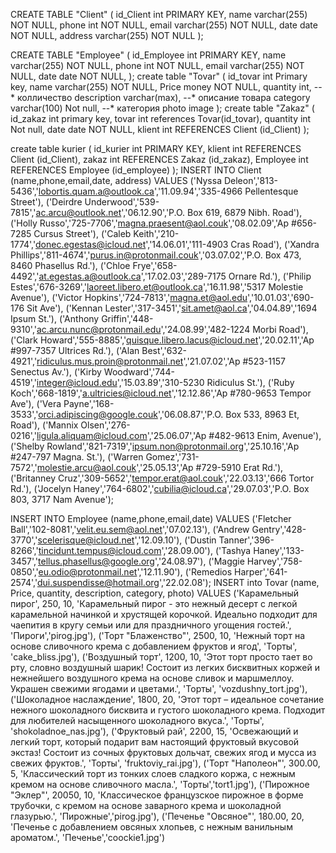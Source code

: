 CREATE TABLE "Client" (
  id_Client int PRIMARY KEY,
  name varchar(255)  NOT NULL,
  phone int NOT NULL,
  email varchar(255) NOT NULL,
  date date NOT NULL,
  address varchar(255) NOT NULL
);

CREATE TABLE "Employee" (
  id_Employee int PRIMARY KEY,
  name varchar(255)  NOT NULL,
  phone int NOT NULL,
  email varchar(255) NOT NULL,
  date date NOT NULL,
);
create table "Tovar" (
  id_tovar int Primary key,
  name varchar(255) NOT NULL,
  Price money NOT NULL,
  quantity int,  --* колличество
  description varchar(max),  --* описание товара
  category varchar(100) Not null, --* категория
  photo image
);
create table "Zakaz" (
  id_zakaz int primary key,
  tovar int references Tovar(id_tovar),
  quantity int Not null,
  date date NOT NULL,
  klient int REFERENCES Client (id_Client)
);

create table kurier (
  id_kurier int PRIMARY KEY,
  klient int REFERENCES Client (id_Client),
  zakaz int REFERENCES Zakaz (id_zakaz),
  Employee int REFERENCES Employee (id_employee)
);
INSERT INTO Client (name,phone,email,date, address)
VALUES
  ('Nyssa Deleon','813-5436','lobortis.quam.a@outlook.ca','11.09.94','335-4966 Pellentesque Street'),
  ('Deirdre Underwood','539-7815','ac.arcu@outlook.net','06.12.90','P.O. Box 619, 6879 Nibh. Road'),
  ('Holly Russo','725-7706','magna.praesent@aol.couk','08.02.09','Ap #656-7285 Cursus Street'),
  ('Caleb Keith','210-1774','donec.egestas@icloud.net','14.06.01','111-4903 Cras Road'),
  ('Xandra Phillips','811-4674','purus.in@protonmail.couk','03.07.02','P.O. Box 473, 8460 Phasellus Rd.'),
  ('Chloe Frye','658-4492','at.egestas.a@outlook.ca','17.02.03','289-7175 Ornare Rd.'),
  ('Philip Estes','676-3269','laoreet.libero.et@outlook.ca','16.11.98','5317 Molestie Avenue'),
  ('Victor Hopkins','724-7813','magna.et@aol.edu','10.01.03','690-176 Sit Ave'),
  ('Kennan Lester','317-3451','sit.amet@aol.ca','04.04.89','1694 Ipsum St.'),
  ('Anthony Griffin','448-9310','ac.arcu.nunc@protonmail.edu','24.08.99','482-1224 Morbi Road'),
  ('Clark Howard','555-8885','quisque.libero.lacus@icloud.net','20.02.11','Ap #997-7357 Ultrices Rd.'),
  ('Alan Best','632-4921','ridiculus.mus.proin@protonmail.net','21.07.02','Ap #523-1157 Senectus Av.'),
  ('Kirby Woodward','744-4519','integer@icloud.edu','15.03.89','310-5230 Ridiculus St.'),
  ('Ruby Koch','668-1819','a.ultricies@icloud.net','12.12.86','Ap #780-9653 Tempor Ave'),
  ('Vera Payne','168-3533','orci.adipiscing@google.couk','06.08.87','P.O. Box 533, 8963 Et, Road'),
  ('Mannix Olsen','276-0216','ligula.aliquam@icloud.com','25.06.07','Ap #482-9613 Enim, Avenue'),
  ('Shelby Rowland','821-7319','ipsum.non@protonmail.org','25.10.16','Ap #247-797 Magna. St.'),
  ('Warren Gomez','731-7572','molestie.arcu@aol.couk','25.05.13','Ap #729-5910 Erat Rd.'),
  ('Britanney Cruz','309-5652','tempor.erat@aol.couk','22.03.13','666 Tortor Rd.'),
  ('Jocelyn Haney','764-6802','cubilia@icloud.ca','29.07.03','P.O. Box 803, 3717 Nam Avenue');

 INSERT INTO Employee (name,phone,email,date) 
 VALUES
  ('Fletcher Ball','102-8081','velit.eu.sem@aol.net','07.02.13'),
  ('Andrew Gentry','428-3770','scelerisque@icloud.net','12.09.10'),
  ('Dustin Tanner','396-8266','tincidunt.tempus@icloud.com','28.09.00'),
  ('Tashya Haney','133-3457','tellus.phasellus@google.org','24.08.97'),
  ('Maggie Harvey','758-0850','eu.odio@protonmail.net','12.11.90'),
  ('Remedios Harper','641-2574','dui.suspendisse@hotmail.org','22.02.08');
 INSERT into Tovar (name, Price, quantity, description, category, photo)
 VALUES ('Карамельный пирог', 250, 10, 'Карамельный пирог - это нежный десерт с легкой карамельной начинкой и хрустящей корочкой. Идеально подходит для чаепития в кругу семьи или для праздничного угощения гостей.', 'Пироги','pirog.jpg'),
('Торт "Блаженство"', 2500, 10, 'Нежный торт на основе сливочного крема с добавлением фруктов и ягод', 'Торты', 'cake_bliss.jpg'),
('Воздушный торт', 1200, 10, 'Этот торт просто тает во рту, словно воздушный шарик! Состоит из легких бисквитных коржей и нежнейшего воздушного крема на основе сливок и маршмеллоу. Украшен свежими ягодами и цветами.', 'Торты', 'vozdushny_tort.jpg'),
('Шоколадное наслаждение', 1800, 20, 'Этот торт – идеальное сочетание нежного шоколадного бисквита и густого шоколадного крема. Подходит для любителей насыщенного шоколадного вкуса.', 'Торты', 'shokoladnoe_nas.jpg'),
('Фруктовый рай', 2200, 15, 'Освежающий и легкий торт, который подарит вам настоящий фруктовый вкусовой экстаз! Состоит из сочных фруктовых дольчат, свежих ягод и мусса из свежих фруктов.', 'Торты', 'fruktoviy_rai.jpg'),
('Торт "Наполеон"', 300.00, 5, 'Классический торт из тонких слоев сладкого коржа, с нежным кремом на основе сливочного масла.', 'Торты','tort1.jpg'), 
('Пирожное "Эклер"', 20050, 10, 'Классическое французское пирожное в форме трубочки, с кремом на основе заварного крема и шоколадной глазурью.', 'Пирожные','pirog.jpg'),
('Печенье "Овсяное"', 180.00, 20, 'Печенье с добавлением овсяных хлопьев, с нежным ванильным ароматом.', 'Печенье','coockie1.jpg')

